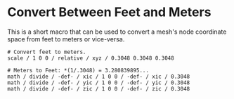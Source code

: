 # Convert Between Feet and Meters

This is a short macro that can be used to convert a mesh's node 
coordinate space from feet to meters or vice-versa.

```
# Convert feet to meters.
scale / 1 0 0 / relative / xyz / 0.3048 0.3048 0.3048

# Meters to Feet: *(1/.3048) = 3.280839895...
math / divide / -def- / xic / 1 0 0 / -def- / xic / 0.3048
math / divide / -def- / yic / 1 0 0 / -def- / yic / 0.3048
math / divide / -def- / zic / 1 0 0 / -def- / zic / 0.3048
```